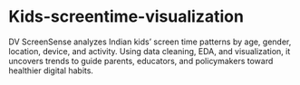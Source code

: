 # Kids-screentime-visualization
DV ScreenSense analyzes Indian kids’ screen time patterns by age, gender, location, device, and activity. Using data cleaning, EDA, and visualization, it uncovers trends to guide parents, educators, and policymakers toward healthier digital habits.
